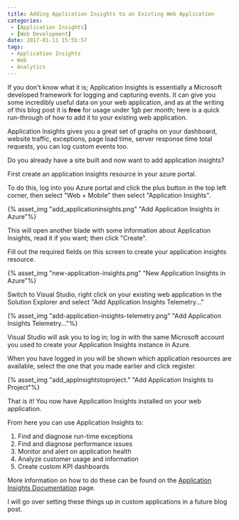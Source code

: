 ```yaml
---
title: Adding Application Insights to an Existing Web Application
categories:
 - [Application Insights]
 - [Web Development]
date: 2017-01-11 15:55:57
tags:
 - Application Insights
 - Web
 - Analytics
---
```


If you don't know what it is; Application Insights is essentially a Microsoft developed framework for logging and capturing events. It can give you some incredibly useful data on your web application, and as at the writing of this blog post it is **free** for usage under 1gb per month; here is a quick run-through of how to add it to your existing web application.
<!-- more -->
Application Insights gives you a great set of graphs on your dashboard, website traffic, exceptions, page load time, server response time total requests, you can log custom events too.

Do you already have a site built and now want to add application insights?

First create an application insights resource in your azure portal.

To do this, log into you Azure portal and click the plus button in the top left corner, then select "Web + Mobile" then select "Application Insights".

{% asset_img "add_applicationinsights.png" "Add Application Insights in Azure"%}

This will open another blade with some information about Application Insights, read it if you want; then click "Create".

Fill out the required fields on this screen to create your application insights resource.

{% asset_img "new-application-insights.png" "New Application Insights in Azure"%}

Switch to Visual Studio, right click on your existing web application in the Solution Explorer and select "Add Application Insights Telemetry..." 

{% asset_img "add-application-insights-telemetry.png" "Add Application Insights Telemetry..."%}

Visual Studio will ask you to log in; log in with the same Microsoft account you used to create your Application Insights instance in Azure.

When you have logged in you will be shown which application resources are available, select the one that you made earlier and click register.

{% asset_img "add_applnsightstoproject." "Add Application Insights to Project"%}

That is it! You now have Application Insights installed on your web application.

From here you can use Application Insights to:

1. Find and diagnose run-time exceptions
1. Find and diagnose performance issues
1. Monitor and alert on application health
1. Analyze customer usage and information
1. Create custom KPI dashboards

More information on how to do these can be found on the [Application Insights Documentation](https://docs.microsoft.com/en-us/azure/application-insights/) page.

I will go over setting these things up in custom applications in a future blog post.